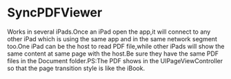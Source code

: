 SyncPDFViewer
=============

Works in several iPads.Once an iPad open the app,it will connect to any other iPad which is using the same app and in the same network segment too.One iPad can be the host to read PDF file,while other iPads will show the same content at same page with the host.Be sure they have the same PDF files in the Document folder.PS:The PDF shows in the UIPageViewController so that the page transition style is like the iBook.
